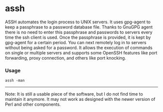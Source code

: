 # assh

ASSH automates the login process to UNIX servers. It uses gpg-agent to keep a passphrase to a password database file. Thanks to GnuGPG agent there is no need to enter this passphrase and passwords to servers every time the ssh client is used. Once the passphrase is provided, it is kept by gpg-agent for a certain period. You can next remotely log in to servers without being asked for a password. It allows the execution of commands on single or multiple servers and supports some OpenSSH features like port forwarding, proxy connection, and others like port knocking.


### Usage

    assh -man


---

Note: It is still a usable piece of the software, but I do not find time to maintain it anymore. It may not work as designed with the newer version of Perl and other components. 

